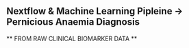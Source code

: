 ## Nextflow & Machine Learning Pipleine -> Pernicious Anaemia Diagnosis

** FROM RAW CLINICAL BIOMARKER DATA **
